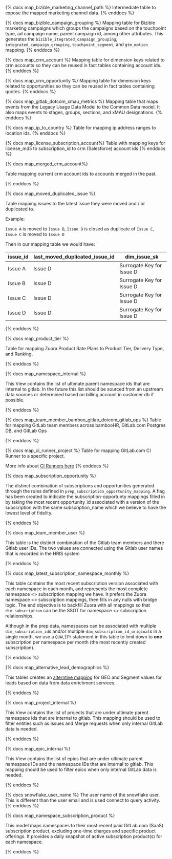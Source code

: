 {% docs map_bizible_marketing_channel_path %}
 Intermediate table to expose the mapped marketing channel data.
{% enddocs %}

{% docs map_bizible_campaign_grouping %}
 Mapping table for Bizible marketing campaigns which groups the campaigns based on the touchpoint type, ad campaign name, parent campaign id, among other attributes. This generates the `bizible_itegrated_campaign_grouping`, `integrated_campaign_grouping`, `touchpoint_segment`, and `gtm_motion` mapping.
{% enddocs %}

{% docs map_crm_account %}
 Mapping table for dimension keys related to crm accounts so they can be reused in fact tables containing account ids.
{% enddocs %}

{% docs map_crm_opportunity %}
 Mapping table for dimension keys related to opportunities so they can be reused in fact tables containing quotes.
{% enddocs %}

{% docs map_gitlab_dotcom_xmau_metrics %}
 Mapping table that maps events from the Legacy Usage Data Model to the Common Data model. It also maps events to stages, groups, sections, and xMAU designations. 
{% enddocs %}

{% docs map_ip_to_country %}
Table for mapping ip address ranges to location ids.
{% enddocs %}

{% docs map_license_subscription_account%}
Table with mapping keys for license_md5 to subscription_id to crm (Salesforce) account ids
{% enddocs %}

{% docs map_merged_crm_account%}

Table mapping current crm account ids to accounts merged in the past.

{% enddocs %}

{% docs map_moved_duplicated_issue %}

Table mapping issues to the latest issue they were moved and / or duplicated to.

Example:

`Issue A` is moved to `Issue B`, `Issue B` is closed as duplicate of `Issue C`, `Issue C` is moved to `Issue D`

Then in our mapping table we would have:

| issue_id | last_moved_duplicated_issue_id | dim_issue_sk |
| -- | -- | -- |
| Issue A | Issue D | Surrogate Key for Issue D |
| Issue B | Issue D | Surrogate Key for Issue D |
| Issue C | Issue D | Surrogate Key for Issue D |
| Issue D | Issue D | Surrogate Key for Issue D |

{% enddocs %}

{% docs map_product_tier %}

 Table for mapping Zuora Product Rate Plans to Product Tier, Delivery Type, and Ranking.

{% enddocs %}

{% docs map_namespace_internal %}

This View contains the list of ultimate parent namespace ids that are internal to gitlab. In the future this list should be sourced from an upstream data sources or determined based on billing account in customer db if possible.

{% enddocs %}

{% docs map_team_member_bamboo_gitlab_dotcom_gitlab_ops %}
Table for mapping GitLab team members across bambooHR, GitLab.com Postgres DB, and GitLab Ops

{% enddocs %}

{% docs map_ci_runner_project %}
Table for mapping GitLab.com CI Runner to a specific project.

More info about [CI Runners here](https://docs.gitlab.com/ee/ci/runners/)
{% enddocs %}


{% docs map_subscription_opportunity %}

The distinct combination of subscriptions and opportunities generated through the rules defined in `prep_subscription_opportunity_mapping`. A flag has been created to indicate the subscription-opportunty mappings filled in by taking the most recent opportunity_id associated with a version of the subscription with the same subscription_name which we believe to have the lowest level of fidelity.

{% enddocs %}



{% docs map_team_member_user %}

This table is the distinct combination of the Gitlab team members and there Gitlab user IDs.  The two values are connected using the Gitlab user names that is recorded in the HRIS system

{% enddocs %}

{% docs map_latest_subscription_namespace_monthly %}

This table contains the most recent subscription version associated with each namespace in each month, and represents the most complete namespace <> subscription mapping we have. It prefers the Zuora namespace <> subscription mappings, then fills in any nulls with bridge logic. The end objective is to backfill Zuora with all mappings so that `dim_subscription` can be the SSOT for namespace <> subscription relationships.

Although in the prep data, namespaces can be associated with multiple `dim_subscription_id`s and/or multiple `dim_subscription_id_original`s in a single month, we use a `QUALIFY` statement in this table to limit down to **one** subscription per namespace per month (the most recently created subscription).

{% enddocs %}


{% docs map_alternative_lead_demographics %}

This tables creates an [alterntive mapping](https://about.gitlab.com/handbook/marketing/strategy-performance/marketing-metrics/#alternative-method-for-account-demographics-fields-on-leads) for GEO and Segment values for leads based on data from data enrichment services.

{% enddocs %}

{% docs map_project_internal %}

This View contains the list of projects that are under ultimate parent namespace ids that are internal to gitlab. This mapping should be used to filter entities such as Issues and Merge requests when only internal GitLab data is needed.

{% enddocs %}

{% docs map_epic_internal %}

This View contains the list of epics that are under ultimate parent namespace IDs and the namespace IDs that are internal to gitlab. This mapping should be used to filter epics when only internal GitLab data is needed.

{% enddocs %}

{% docs snowflake_user_name %}
The user name of the snowflake user.  This is different than the user email and is used connect to query activity.
{% enddocs %}

{% docs map_namespace_subscription_product %}

This model maps namespaces to their most recent paid GitLab.com (SaaS) subscription product, excluding one-time charges and specific product offerings. It provides a daily snapshot of active subscription product(s) for each namespace.

{% enddocs %}